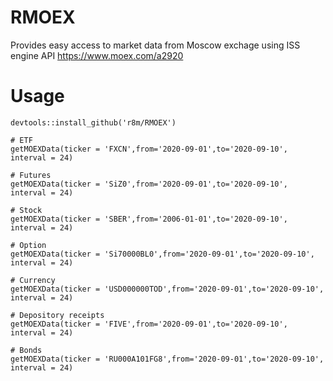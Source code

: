 # RMOEX
Provides easy access to market data from Moscow exchage using  ISS engine API https://www.moex.com/a2920

# Usage
```
devtools::install_github('r8m/RMOEX')

# ETF
getMOEXData(ticker = 'FXCN',from='2020-09-01',to='2020-09-10', interval = 24)

# Futures
getMOEXData(ticker = 'SiZ0',from='2020-09-01',to='2020-09-10', interval = 24)

# Stock
getMOEXData(ticker = 'SBER',from='2006-01-01',to='2020-09-10', interval = 24)

# Option
getMOEXData(ticker = 'Si70000BL0',from='2020-09-01',to='2020-09-10', interval = 24)

# Currency
getMOEXData(ticker = 'USD000000TOD',from='2020-09-01',to='2020-09-10', interval = 24)

# Depository receipts
getMOEXData(ticker = 'FIVE',from='2020-09-01',to='2020-09-10', interval = 24)

# Bonds
getMOEXData(ticker = 'RU000A101FG8',from='2020-09-01',to='2020-09-10', interval = 24)

```


